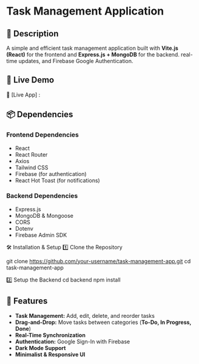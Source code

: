 # Task Management Application

## 📌 Description
A simple and efficient task management application built with **Vite.js (React)** for the frontend and **Express.js + MongoDB** for the backend. real-time updates, and Firebase Google Authentication.

## 🚀 Live Demo
🔗 [Live App] : 

## 📦 Dependencies
### **Frontend Dependencies**
- React
- React Router
- Axios
- Tailwind CSS
- Firebase (for authentication)
- React Hot Toast (for notifications)

### **Backend Dependencies**
- Express.js
- MongoDB & Mongoose
- CORS
- Dotenv
- Firebase Admin SDK

🛠 Installation & Setup
1️⃣ Clone the Repository

git clone https://github.com/your-username/task-management-app.git
cd task-management-app

2️⃣ Setup the Backend
cd backend
npm install

## 🎯 Features
- **Task Management:** Add, edit, delete, and reorder tasks
- **Drag-and-Drop:** Move tasks between categories (**To-Do, In Progress, Done**)
- **Real-Time Synchronization**
- **Authentication:** Google Sign-In with Firebase
- **Dark Mode Support**
- **Minimalist & Responsive UI**



